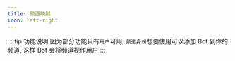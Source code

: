 ```yaml
---
title: 频道映射
icon: left-right
---
```


::: tip 功能说明
因为部分功能只有`用户`可用, `频道身份`想要使用可以添加 Bot 到你的频道, 这样 Bot 会将频道视作用户
:::